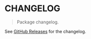 # CHANGELOG

> Package changelog.

See [GitHub Releases](https://github.com/stdlib-js/math-iter-special-fresnels/releases) for the changelog.